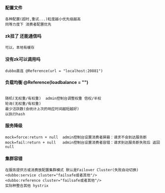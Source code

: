 #### 配置文件
```
各种配置(超时,重试...)粒度越小优先级越高
同等力度下 消费者配置优先
```


#### zk挂了 还能通信吗
```
可以，本地有缓存
```

#### 没有zk可以调用吗
```
dubbo直连 @Reference(url = "localhost:20881")
```

#### 负载均衡 @Reference(loadbalance = "")
```

随机(无权重/有权重)  admin控制台调整权重 倍权/半权
轮询(无权重/有权重)
最少活跃数(会统计上次的响应时间越短越好)
以执行hash
```

#### 服务降级
```
mock=force:return + null  admin控制台设置消费者屏蔽：请求不会到达服务断 
mock=fail:return + null   admin控制台设置消费者容错：请求到达服务断失败后 返回null
```
#### 集群容错 
```
在服务提供方或消费放配置集群模式 默认是Failover Cluster(失败自动切换)
<dubbo:service cluster="failsafe或者其他"/>
<dubbo:reference cluster="failsafe或者其他"/>
实际种整合其他 hystrix 
```